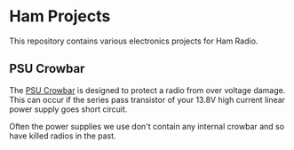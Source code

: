 # Ham Projects

This repository contains various electronics projects for Ham Radio.

## PSU Crowbar

The [PSU Crowbar](psu-crowbar) is designed to protect a radio from over voltage damage. This
can occur if the series pass transistor of your 13.8V high current linear power
supply goes short circuit.

Often the power supplies we use don't contain any internal crowbar and so have
killed radios in the past.



